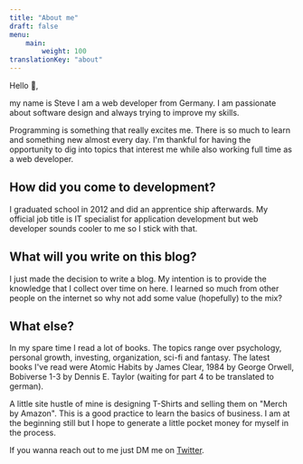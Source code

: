 ```yaml
---
title: "About me"
draft: false
menu: 
    main:
        weight: 100
translationKey: "about"
---
```


Hello 👋,

my name is Steve I am a web developer from Germany. I am passionate about software design and always trying to improve my skills.  

Programming is something that really excites me. There is so much to learn and something new almost every day. I'm thankful for having the opportunity to dig into topics that interest me while also working full time as a web developer.

## How did you come to development?

I graduated school in 2012 and did an apprentice ship afterwards. My official job title is IT specialist for application development but web developer sounds cooler to me so I stick with that.

## What will you write on this blog?

I just made the decision to write a blog. My intention is to provide the knowledge that I collect over time on here. I learned so much from other people on the internet so why not add some value (hopefully) to the mix?
## What else?

In my spare time I read a lot of books. The topics range over psychology, personal growth, investing, organization, sci-fi and fantasy. The latest books I've read were Atomic Habits by James Clear, 1984 by George Orwell, Bobiverse 1-3 by Dennis E. Taylor (waiting for part 4 to be translated to german).

A little site hustle of mine is designing T-Shirts and selling them on "Merch by Amazon". This is a good practice to learn the basics of business. I am at the beginning still but I hope to generate a little pocket money for myself in the process.

If you wanna reach out to me just DM me on [Twitter](https://twitter.com/stvbyr). 

